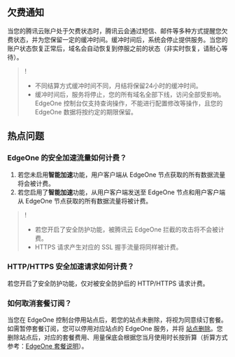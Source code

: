 ## 欠费通知
当您的腾讯云账户处于欠费状态时，腾讯云会通过短信、邮件等多种方式提醒您欠费状态，并为您保留一定的缓冲时间。缓冲时间后，系统会停止提供服务。当您的账户状态恢复正常后，域名会自动恢复到停服之前的状态（非实时恢复，请耐心等待）。
>!
>- 不同结算方式缓冲时间不同，月结将保留24小时的缓冲时间。
>- 缓冲时间后，服务将停止，您的所有域名全部下线，访问全部受影响。EdgeOne 控制台仅支持查询操作，不能进行配置修改等操作，且您的 EdgeOne 数据将按约定的期限保留。

## 热点问题

###  EdgeOne 的安全加速流量如何计费？
1. 若您未启用**智能加速**功能，用户客户端从 EdgeOne 节点获取的所有数据流量将会被计费。
2. 若您启用了**智能加速**功能，从用户客户端发送至 EdgeOne 节点和用户客户端从 EdgeOne 节点获取的所有数据流量将被计费。
>!
>- 若您开启了安全防护功能，被腾讯云 EdgeOne 拦截的攻击将不会被计费。
>- HTTPS 请求产生对应的 SSL 握手流量将同样被计费。

### HTTP/HTTPS 安全加速请求如何计费？
若您开启了安全防护功能，仅对被安全防护后的 HTTP/HTTPS 请求计费。

### 如何取消套餐订阅？
当您在 EdgeOne 控制台停用站点后，若您的站点未删除，将视为同意续订套餐。如需暂停套餐订阅，您可以停用对应站点的 EdgeOne 服务，并将 [站点删除](https://cloud.tencent.com/document/product/1552/70902#.E7.AB.99.E7.82.B9.E7.AE.A1.E7.90.86)。您删除站点后，对应的套餐费用、用量保底会根据您当月使用时长按折算（折算方式参考：[EdgeOne 套餐说明](https://cloud.tencent.com/document/product/1552/77380#edgeone-.E5.A5.97.E9.A4.90)）。
